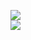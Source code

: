 [![](https://img.shields.io/badge/Made%20With-Github%20Spray-lightgrey.svg?style=for-the-badge&logo=github)](https://github.com/Annihil/github-spray#1335)  
[![](https://i.imgur.com/2DrTn0Z.gif)](https://github.com/Annihil/github-spray)